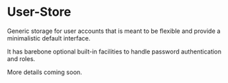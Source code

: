 User-Store
==========

Generic storage for user accounts that is meant to be flexible and provide a minimalistic default interface.

It has barebone optional built-in facilities to handle password authentication and roles.

More details coming soon.
